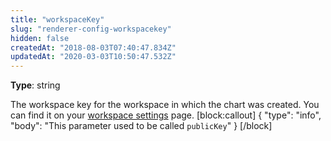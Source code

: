 ```yaml
---
title: "workspaceKey"
slug: "renderer-config-workspacekey"
hidden: false
createdAt: "2018-08-03T07:40:47.834Z"
updatedAt: "2020-03-03T10:50:47.532Z"
---
```

**Type**: string

The workspace key for the workspace in which the chart was created. You can find it on your [workspace settings](https://app.seats.io/workspace-settings) page.
[block:callout]
{
  &quot;type&quot;: &quot;info&quot;,
  &quot;body&quot;: &quot;This parameter used to be called `publicKey`&quot;
}
[/block]
